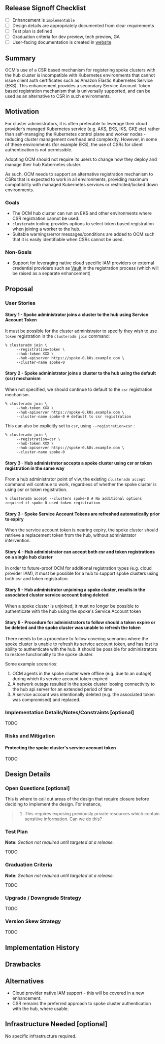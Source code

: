 ## Release Signoff Checklist

- [ ] Enhancement is `implementable`
- [ ] Design details are appropriately documented from clear requirements
- [ ] Test plan is defined
- [ ] Graduation criteria for dev preview, tech preview, GA
- [ ] User-facing documentation is created in [website](https://github.com/open-cluster-management-io/open-cluster-management-io.github.io/)

## Summary

OCM's use of a CSR based mechanism for registering spoke clusters with the hub cluster is incompatible with Kubernetes environments that cannot issue client auth certificates such as Amazon Elastic Kubernetes Service (EKS).
This enhancement provides a secondary Service Account Token based registration mechanism that is universally supported, and can be used as an alternative to CSR in such environments. 

## Motivation

For cluster administrators, it is often preferable to leverage their cloud provider’s managed Kubernetes service (e.g. AKS, EKS, IKS, GKE etc) rather than self-managing the Kubernetes control plane and worker nodes - reducing cluster management overhead and complexity.
However, in some of these environments (for example EKS), the use of CSRs for client authentication is not permissible.

Adopting OCM should not require its users to change how they deploy and manage their hub Kubernetes cluster.

As such, OCM needs to support an alternative registration mechanism to CSRs that is expected to work in all environments, providing maximum compatibility with managed Kubernetes services or restricted/locked down environments. 

### Goals

- The OCM hub cluster can run on EKS and other environments where CSR registration cannot be used.
- `clusteradm` tooling provides options to select token based registration when joining a worker to the hub.
- Suitable warnings/error messages/conditions are added to OCM such that it is easily identifiable when CSRs cannot be used.

### Non-Goals

- Support for leveraging native cloud specific IAM providers or external credential providers such as [Vault](https://www.vaultproject.io/) in the registration process (which will be raised as a separate enhancement)

## Proposal

### User Stories

#### Story 1 - Spoke administrator joins a cluster to the hub using Service Account Token

It must be possible for the cluster administrator to specify they wish to use `token` registration in the `clusteradm join` command:

```
% clusteradm join \
     --registration=token \
     --hub-token XXX \
     --hub-apiserver https://spoke-0.k8s.example.com \
     --cluster-name spoke-0
```

#### Story 2 - Spoke administrator joins a cluster to the hub using the default (csr) mechanism

When not specified, we should continue to default to the `csr` registration mechanism. 

```
% clusteradm join \
     --hub-token XXX \
     --hub-apiserver https://spoke-0.k8s.example.com \
     --cluster-name spoke-0 # default to csr registration
```

This can also be explicitly set to `csr`, using `--registration=csr` :

```
% clusteradm join \
     --registration=csr \
     --hub-token XXX \
     --hub-apiserver https://spoke-0.k8s.example.com \
     --cluster-name spoke-0
```

#### Story 3 - Hub administrator accepts a spoke cluster using csr or token registration in the same way

From a hub administrator point of viw, the existing `clusteradm accept` command will continue to work, regardless of whether the spoke cluster is using csr or token registration.

```
% clusteradm accept --clusters spoke-0 # No additional options required if spoke-0 used token registration
```

#### Story 3 - Spoke Service Account Tokens are refreshed automatically prior to expiry

When the service account token is nearing expiry, the spoke cluster should retrieve a replacement token from the hub, without administrator intervention. 

#### Story 4 - Hub administrator can accept both csr and token registrations on a single hub cluster

In order to future-proof OCM for additional registration types (e.g. cloud provider IAM), it must be possible for a hub to support spoke clusters using both csr and token registration.

#### Story 5 - Hub administrator unjoining a spoke cluster, results in the associated cluster service account being deleted

When a spoke cluster is unjoined, it must no longer be possible to authenticate with the hub using the spoke's Service Account token

#### Story 6 - Procedure for administrators to follow should a token expire or be deleted and the spoke cluster was unable to refresh the token

There needs to be a procedure to follow covering scenarios where the spoke cluster is unable to refresh its service account token, and has lost its ability to authenticate with the hub.
It should be possible for administrators to restore functionality to the spoke cluster.

Some example scenarios:

1. OCM agents in the spoke cluster were offline (e.g. due to an outage) during which its service account token expired
2. A network outage resulted in the spoke cluster loosing connectivity to the hub api server for an extended period of time
3. A service account was intentionally deleted (e.g. the associated token was compromised) and replaced.

### Implementation Details/Notes/Constraints [optional]

TODO

### Risks and Mitigation

#### Protecting the spoke cluster's service account token

TODO

## Design Details

### Open Questions [optional]

This is where to call out areas of the design that require closure before deciding
to implement the design.  For instance,
> 1. This requires exposing previously private resources which contain sensitive
     information.  Can we do this?

### Test Plan

**Note:** *Section not required until targeted at a release.*

TODO

### Graduation Criteria

**Note:** *Section not required until targeted at a release.*

TODO

### Upgrade / Downgrade Strategy

TODO

### Version Skew Strategy

TODO

## Implementation History

## Drawbacks

## Alternatives

- Cloud provider native IAM support - this will be covered in a new enhancement.
- CSR remains the preferred approach to spoke cluster authentication with the hub, where usable.

## Infrastructure Needed [optional]

No specific infrastructure required. 